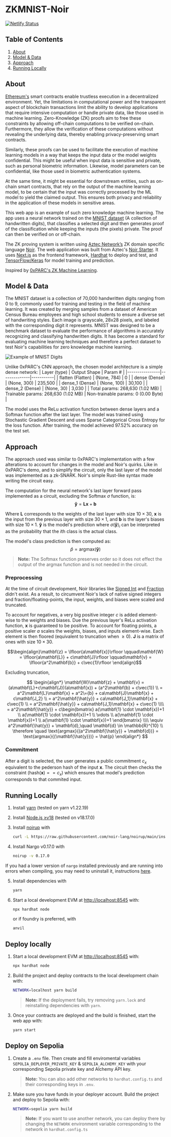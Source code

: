 # ZKMNIST-Noir

[![Netlify Status](https://api.netlify.com/api/v1/badges/38671a04-0b2f-417d-a695-8cadf4d59e53/deploy-status)](https://app.netlify.com/sites/zkmnist-noir/deploys)

## Table of Contents
1. [About](#about)
2. [Model & Data](#model--data)
3. [Approach](#approach)
4. [Running Locally](#running-locally)

## About
[Ethereum's](https://ethereum.org/en/) smart contracts enable trustless execution in a decentralized environment. Yet, the limitations in computational power and the transparent aspect of blockchain transactions limit the ability to develop applications that require intensive computation or handle private data, like those used in machine learning. Zero-Knowledge (ZK) proofs aim to free these constraints by allowing off-chain computations to be verified on-chain. Furthermore, they allow the verification of these computations without revealing the underlying data, thereby enabling privacy-preserving smart contracts.

Similarly, these proofs can be used to facilitate the execution of machine learning models in a way that keeps the input data or the model weights confidential. This might be useful when input data is sensitive and private, such as personal biometric information. Likewise, model parameters can be confidential, like those used in biometric authentication systems.

At the same time, it might be essential for downstream entities, such as on-chain smart contracts, that rely on the output of the machine learning model, to be certain that the input was correctly processed by the ML model to yield the claimed output. This ensures both privacy and reliability in the application of these models in sensitive areas.
  
This web app is an example of such zero knowledge machine learning. The app uses a neural network trained on the [MNIST dataset](https://paperswithcode.com/dataset/mnist) (A collection of handwritten digits), that classifies a selected digit and then generates proof of the classification while keeping the inputs (the pixels) private. The proof can then be verified on or off-chain.

The ZK proving system is written using [Aztec Network’s](https://aztec.network/) ZK domain specific language [Noir](https://noir-lang.org/). The web application was built from Aztec's [Noir Starter](https://github.com/noir-lang/noir-starter/tree/main/next-hardhat). It uses [Next.js](https://nextjs.org/) as the frontend framework, 
[Hardhat](https://hardhat.org/) to deploy and test, and [TensorFlow/Keras](https://www.tensorflow.org/) for model training and prediction.

Inspired by [0xPARC's ZK Machine Learning](https://0xparc.org/blog/zk-mnist).

## Model & Data

The MNIST dataset is a collection of 70,000 handwritten digits ranging from 0 to 9, commonly used for training and testing in the field of machine learning. It was created by merging samples from a dataset of American Census Bureau employees and high school students to ensure a diverse set of handwriting styles. Each image is grayscale, 28x28 pixels, and labeled with the corresponding digit it represents. MNIST was designed to be a benchmark dataset to evaluate the performance of algorithms in accurately recognizing and classifying handwritten digits. It has become a standard for evaluating machine learning techniques and therefore a perfect dataset to test Noir's capabilities for zero knowledge machine learning.

![Example of MNIST Digits](https://upload.wikimedia.org/wikipedia/commons/f/f7/MnistExamplesModified.png)

Unlike 0xPARC's CNN approach, the chosen model architecture is a simple dense network:
| Layer (type)   | Output Shape | Param #   |
|----------------|--------------|-----------|
| flatten (Flatten) | (None, 784) | 0         |
| dense (Dense)     | (None, 300) | 235,500   |
| dense_1 (Dense)   | (None, 100) | 30,100    |
| dense_2 (Dense)   | (None, 30)  | 3,030     |
| Total params: 268,630 (1.02 MB) | Trainable params: 268,630 (1.02 MB) | Non-trainable params: 0 (0.00 Byte) |

The model uses the ReLu activation function between dense layers and a Softmax function after the last layer. The model was trained using Stochastic Gradient Descent and uses Sparse Categorical Cross Entropy for the loss function. After training, the model achieved 97.52% accuracy on the test set. 

## Approach
The approach used was similar to 0xPARC's implementation with a few alterations to account for changes in the model and Noir's quirks. Like in 0xPARC's demo, and to simplify the circuit, only the last layer of the model was implemented as a zk-SNARK. Noir's simple Rust-like syntax made writing the circuit easy. 

The computation for the neural network's last layer forward pass implemented as a circuit, excluding the Softmax $\sigma$ function, is:
$$\mathbf{\hat{y}} = \mathbf{L}\mathbf{x} + \mathbf{b}$$

Where $\mathbf{L}$ corresponds to the weights of the last layer with size $10 \times 30$, $\mathbf{x}$ is the input from the previous layer with size $30 \times 1$, and $\mathbf{b}$ is the layer's biases with size $10 \times 1$. $\mathbf{\hat{y}}$ is the model's prediction where $\sigma(\mathbf{\hat{y}})_i$ can be interpreted as the probability that the $i$th class is the actual class.

The model's class prediction is then computed as:
$$\hat{p} = \text{argmax}{(\mathbf{\hat{y}})}$$

> **Note:** The Softmax function preserves order so it does not effect the output of the argmax function and is not needed in the circuit.
### Preprocessing

At the time of circuit development, Noir libraries like [Signed Int](https://github.com/resurgencelabs/signed_int) and [Fraction](https://github.com/resurgencelabs/fraction) didn't exist. As a result, to circumvent Noir's lack of native signed integers and fraction/floating-points, the input, weights, and biases were scaled and truncated.  

To account for negatives, a very big positive integer $c$ is added element-wise to the weights and biases. Due the previous layer's ReLu activation function, $\mathbf{x}$ is guaranteed to be positive. To account for floating points, a positive scaler $a$ scales the weights, biases, and inputs element-wise. Each element is then floored (equivalent to truncation when $\geq0$). $\mathbf{J}$ is a matrix of ones with size $10 \times 30$.

$$\begin{align}\mathbf{z} = \lfloor{a\mathbf{x}}\rfloor \qquad\mathbf{W} = \lfloor{a\mathbf{L}} + c\mathbf{J}\rfloor \qquad\mathbf{v} = \lfloor{a^2\mathbf{b}} + c\vec{1}\rfloor \end{align}$$

Excluding truncation,

$$
\begin{align*}
  \mathbf{W}\mathbf{z} + \mathbf{v} = (a\mathbf{L}+c\mathbf{J})(a\mathbf{x}) + (a^2\mathbf{b} + c\vec{1}) \\
  = a^2\mathbf{L}\mathbf{x} + a^2\={b} + ca\mathbf{J}\mathbf{x} + c\mathbf{J_2} \\
  = a^2\mathbf{\hat{y}} + ca\mathbf{J_1}\mathbf{x} + c\vec{1} \\
  = a^2\mathbf{\hat{y}} + ca\mathbf{J_1}\mathbf{x} + c\vec{1} \\\\
  = a^2\mathbf{\hat{y}} + c\begin{bmatrix}    
    a(\mathbf{1} \cdot \mathbf{x})+1 \\    
    a(\mathbf{1} \cdot \mathbf{x})+1 \\    
    \vdots \\    
    a(\mathbf{1} \cdot \mathbf{x})+1 \\    
    a(\mathbf{1} \cdot \mathbf{x})+1
    \end{bmatrix} \\\\
  \equiv a^2\mathbf{\hat{y}} + \mathbf{d},\quad \mathbf{d} \in \mathbb{R}^{10} \\
  \therefore \quad \text{argmax}{(a^2\mathbf{\hat{y}} + \mathbf{d})} = \text{argmax}{(\mathbf{\hat{y}})} = \hat{p}
\end{align*}
$$


### Commitment
After a digit is selected, the user generates a public commitment $c_x$ equivalent to the pederson hash of the input $\mathbf{x}$. The circuit then checks the constraint $(\text{hash}{(\mathbf{x})} == c_x)$ which ensures that model's prediction corresponds to that commited input.

## Running Locally

1. Install [yarn](https://yarnpkg.com/) (tested on yarn v1.22.19)

2. Install [Node.js ≥v18](https://nodejs.org/en) (tested on v18.17.0)

3. Install [noirup](https://noir-lang.org/getting_started/nargo_installation/#option-1-noirup) with

   ```bash
   curl -L https://raw.githubusercontent.com/noir-lang/noirup/main/install | bash
   ```

4. Install Nargo v0.17.0 with

   ```bash
   noirup -v 0.17.0
   ```

If you had a lower version of `nargo` installed previously and are running into errors when
compiling, you may need to uninstall it, instructions
[here](https://noir-lang.org/getting_started/nargo_installation#uninstalling-nargo).

5. Install dependencies with

   ```bash
   yarn
   ```

6. Start a local development EVM at <http://localhost:8545> with:

   ```bash
   npx hardhat node
   ```

   or if foundry is preferred, with

   ```bash
   anvil
   ```

## Deploy locally

1. Start a local development EVM at <http://localhost:8545> with:

   ```bash
   npx hardhat node
   ```

2. Build the project and deploy contracts to the local development chain with:

   ```bash
   NETWORK=localhost yarn build
   ```

   > **Note:** If the deployment fails, try removing `yarn.lock` and reinstalling dependencies with
   > `yarn`.

3. Once your contracts are deployed and the build is finished, start the web app with:

   ```bash
   yarn start
   ```

## Deploy on Sepolia

1. Create a `.env` file. Then create and fill enviromental variables `SEPOLIA_DEPLOYER_PRIVATE_KEY` & `SEPOLIA_ALCHEMY_KEY` with your corresponding Sepolia private key and Alchemy API key.

   > **Note:** You can also add other networks to `hardhat.config.ts` and their corresponding keys in `.env`.

2. Make sure you have funds in your deployer account. Build the project and deploy to Sepolia with:
   ```bash
   NETWORK=sepolia yarn build
   ```
   > **Note:** If you want to use another network, you can deploy there by changing the `NETWORK` environment variable corresponding to the network in `hardhat.config.ts`
